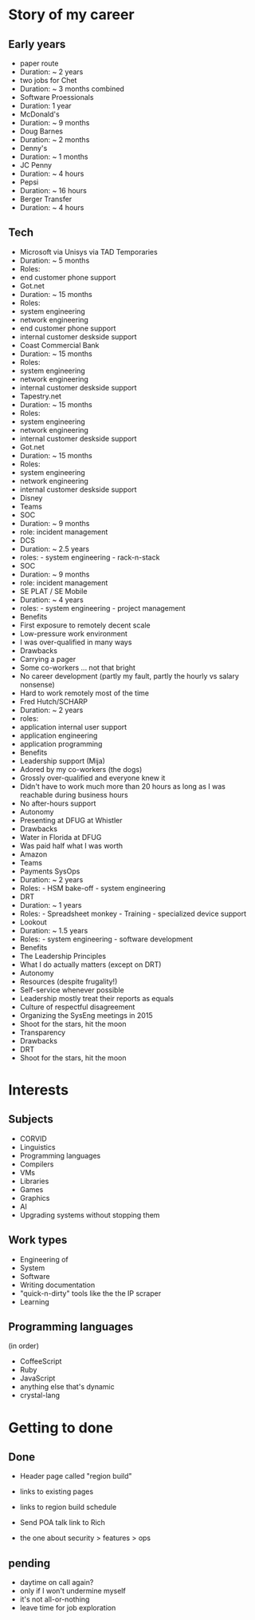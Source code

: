 # Story of my career

## Early years

- paper route
 - Duration: ~ 2 years
- two jobs for Chet
 - Duration: ~ 3 months combined
- Software Proessionals
 - Duration: 1 year
- McDonald's
 - Duration: ~ 9 months
- Doug Barnes
 - Duration: ~ 2 months
- Denny's
 - Duration: ~ 1 months
- JC Penny
 - Duration: ~ 4 hours
- Pepsi
 - Duration: ~ 16 hours
- Berger Transfer
 - Duration: ~ 4 hours

## Tech

- Microsoft via Unisys via TAD Temporaries
 - Duration: ~ 5 months
 - Roles:
  - end customer phone support
- Got.net
 - Duration: ~ 15 months
 - Roles:
  - system engineering
  - network engineering
  - end customer phone support
  - internal customer deskside support
- Coast Commercial Bank
 - Duration: ~ 15 months
 - Roles:
  - system engineering
  - network engineering
  - internal customer deskside support
- Tapestry.net
 - Duration: ~ 15 months
 - Roles:
  - system engineering
  - network engineering
  - internal customer deskside support
- Got.net
 - Duration: ~ 15 months
 - Roles:
  - system engineering
  - network engineering
  - internal customer deskside support
- Disney
 - Teams
  - SOC
   - Duration: ~ 9 months
   - role: incident management
  - DCS
   - Duration: ~ 2.5 years
   - roles:
    - system engineering
    - rack-n-stack
  - SOC
   - Duration: ~ 9 months
   - role: incident management
  - SE PLAT / SE Mobile
   - Duration: ~ 4 years
   - roles:
    - system engineering
    - project management
 - Benefits
  - First exposure to remotely decent scale
  - Low-pressure work environment
  - I was over-qualified in many ways
 - Drawbacks
  - Carrying a pager
  - Some co-workers ... not that bright
  - No career development (partly my fault, partly the hourly vs salary nonsense)
  - Hard to work remotely most of the time
- Fred Hutch/SCHARP
 - Duration: ~ 2 years
 - roles:
  - application internal user support
  - application engineering
  - application programming
 - Benefits
  - Leadership support (Mija)
  - Adored by my co-workers (the dogs)
  - Grossly over-qualified and everyone knew it
   - Didn't have to work much more than 20 hours as long as I was reachable during business hours
  - No after-hours support
  - Autonomy
  - Presenting at DFUG at Whistler
 - Drawbacks
  - Water in Florida at DFUG
  - Was paid half what I was worth
- Amazon
 - Teams
  - Payments SysOps
   - Duration: ~ 2 years
   - Roles:
    - HSM bake-off
    - system engineering
  - DRT
   - Duration: ~ 1 years
   - Roles:
    - Spreadsheet monkey
    - Training
    - specialized device support
  - Lookout
   - Duration: ~ 1.5 years
   - Roles:
    - system engineering
    - software development
 - Benefits
  - The Leadership Principles
  - What I do actually matters (except on DRT)
  - Autonomy
  - Resources (despite frugality!)
  - Self-service whenever possible
  - Leadership mostly treat their reports as equals
  - Culture of respectful disagreement
  - Organizing the SysEng meetings in 2015
  - Shoot for the stars, hit the moon
  - Transparency
 - Drawbacks
  - DRT
  - Shoot for the stars, hit the moon

# Interests

## Subjects

- CORVID
- Linguistics
- Programming languages
- Compilers
- VMs
- Libraries
- Games
- Graphics
- AI
- Upgrading systems without stopping them

## Work types

- Engineering of
 - System
 - Software
- Writing documentation
- "quick-n-dirty" tools like the the IP scraper
- Learning

## Programming languages

(in order)

- CoffeeScript
- Ruby
- JavaScript
- anything else that's dynamic
- crystal-lang

# Getting to done

## Done

- Header page called "region build"
 - links to existing pages
 - links to region build schedule

- Send POA talk link to Rich
 - the one about security > features > ops

## pending

- daytime on call again?
 - only if I won't undermine myself
 - it's not all-or-nothing
 - leave time for job exploration
